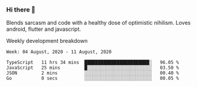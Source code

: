 ### Hi there 👋

Blends sarcasm and code with a healthy dose of optimistic nihilism. Loves android, flutter and javascript.

Weekly development breakdown
<!--START_SECTION:waka-->
```text
Week: 04 August, 2020 - 11 August, 2020

TypeScript   11 hrs 34 mins  ████████████████████████░   96.05 % 
JavaScript   25 mins         █░░░░░░░░░░░░░░░░░░░░░░░░   03.50 % 
JSON         2 mins          ░░░░░░░░░░░░░░░░░░░░░░░░░   00.40 % 
Go           0 secs          ░░░░░░░░░░░░░░░░░░░░░░░░░   00.05 %
```
<!--END_SECTION:waka-->


<!--
**MohammedAkhil/MohammedAkhil** is a ✨ _special_ ✨ repository because its `README.md` (this file) appears on your GitHub profile.

Here are some ideas to get you started:

- 🔭 I’m currently working on ...
- 🌱 I’m currently learning ...
- 👯 I’m looking to collaborate on ...
- 🤔 I’m looking for help with ...
- 💬 Ask me about ...
- 📫 How to reach me: ...
- 😄 Pronouns: ...
- ⚡ Fun fact: ...
-->
